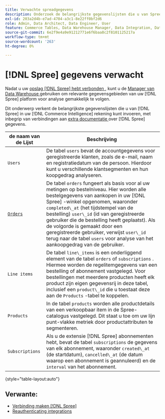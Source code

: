 ```yaml
---
title: Verwachte spreadgegevens
description: Onderzoek de belangrijkste gegevenslijsten die u van Spree in uw  [!DNL Commerce Intelligence]  rekening kunt invoeren.
exl-id: 203a2d4b-e7ad-4704-a3c1-8e22ff0bf2d6
role: Admin, Data Architect, Data Engineer, User
feature: Commerce Tables, Data Warehouse Manager, Data Integration, Data Import/Export
source-git-commit: 6e2f9e4a9e91212771e6f6baa8c2f8101125217a
workflow-type: tm+mt
source-wordcount: '263'
ht-degree: 0%

---
```


# [!DNL Spree] gegevens verwacht

Nadat u uw [ opslag  [!DNL Spree]  hebt verbonden ](../../../data-analyst/importing-data/integrations/spree.md), kunt u de [ Manager van Data Warehouse ](../../data-warehouse-mgr/tour-dwm.md) gebruiken om relevante gegevensgebieden van uw [!DNL Spree] platform voor analyse gemakkelijk te volgen.

Dit onderwerp verkent de belangrijkste gegevenslijsten die u van [!DNL Spree] in uw [!DNL Commerce Intelligence] rekening kunt invoeren, met inbegrip van verbindingen aan [ extra documentatie ](https://guides.spreecommerce.org/developer/addresses.html#address) over [!DNL Spree] gegevens.

| **de naam van de Lijst** | **Beschrijving** |
|-----|-----|
| `Users` | De tabel `users` bevat de accountgegevens voor geregistreerde klanten, zoals de e-mail, naam en registratiedatum van de persoon. Hierdoor kunt u verschillende klantsegmenten en hun koopgedrag analyseren. |
| [`Orders`](https://guides.spreecommerce.org/developer/orders.html#overview) | De tabel `orders` fungeert als basis voor al uw metingen op bestelniveau. Hier worden alle bestelgegevens van aankopen in uw [!DNL Spree] -winkel opgenomen, waaronder `completed\_at` (het tijdstempel van de bestelling) `user\_id` (id van geregistreerde gebruiker die de bestelling heeft geplaatst). Als de volgorde is gemaakt door een geregistreerde gebruiker, verwijst `user\_id` terug naar de tabel `users` voor analyse van het aankoopgedrag van de gebruiker. |
| `Line items` | De tabel `line\_items` is een onderliggend element van de tabel `orders` of `subscriptions` . Hiermee worden de regelitemgegevens van een bestelling of abonnement vastgelegd. Voor bestellingen met meerdere producten heeft elk product zijn eigen gegevensrij in deze tabel, inclusief een `product\_id` die u toestaat deze aan de `Products` -tabel te koppelen. |
| `Products` | In de tabel `products` worden alle productdetails van een verkoopbaar item in de Spree-catalogus vastgelegd. Dit staat u toe om uw lijn punt-vlakke metriek door productattributen te segmenteren. |
| `Subscriptions` | Als u de extensie [!DNL Spree] abonnementen hebt, bevat de tabel `subscriptions` de gegevens van elk abonnement, waaronder `created\_at` (de startdatum), `cancelled\_at` (de datum waarop een abonnement is geannuleerd) en de `interval` van het abonnement. |

{style="table-layout:auto"}

## Verwante:

* [Verbinding maken  [!DNL Spree]](../integrations/spree.md)
* [ Reauthenticating integrations ](https://experienceleague.adobe.com/docs/commerce-knowledge-base/kb/how-to/mbi-reauthenticating-integrations.html?lang=nl-NL)

